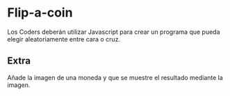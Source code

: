 # Flip-a-coin
Los Coders deberán utilizar Javascript para crear un programa que pueda elegir aleatoriamente entre cara o cruz.

## Extra

Añade la imagen de una moneda y que se muestre el resultado mediante la imagen.

